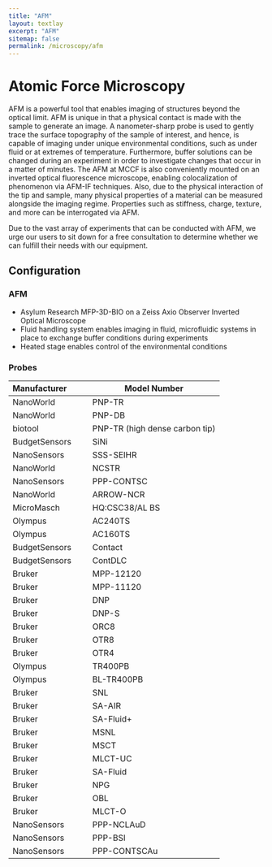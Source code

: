 ```yaml
---
title: "AFM"
layout: textlay
excerpt: "AFM"
sitemap: false
permalink: /microscopy/afm
---
```


# Atomic Force Microscopy

AFM is a powerful tool that enables imaging of structures beyond the optical limit.  AFM is unique in that a physical contact is made with the sample to generate an image.  A nanometer-sharp probe is used to gently trace the surface topography of the sample of interest, and hence, is capable of imaging under unique environmental conditions, such as under fluid or at extremes of temperature.  Furthermore, buffer solutions can be changed during an experiment in order to investigate changes that occur in a matter of minutes.  The AFM at MCCF is also conveniently mounted on an inverted optical fluorescence microscope, enabling colocalization of phenomenon via AFM-IF techniques.  Also, due to the physical interaction of the tip and sample, many physical properties of a material can be measured alongside the imaging regime.  Properties such as stiffness, charge, texture, and more can be interrogated via AFM.

Due to the vast array of experiments that can be conducted with AFM, we urge our users to sit down for a free consultation to determine whether we can fulfill their needs with our equipment.

## Configuration

### AFM
- Asylum Research MFP-3D-BIO on a Zeiss Axio Observer Inverted Optical Microscope
- Fluid handling system enables imaging in fluid, microfluidic systems in place to exchange buffer conditions during experiments
- Heated stage enables control of the environmental conditions

### Probes

| Manufacturer &nbsp; &nbsp; &nbsp; &nbsp; | Model Number                   |
| ---------------------------------------- | ------------------------------ |
| NanoWorld                                | PNP-TR                         |
| NanoWorld                                | PNP-DB                         |
| biotool                                  | PNP-TR (high dense carbon tip) |
| BudgetSensors                            | SiNi                           |
| NanoSensors                              | SSS-SEIHR                      |
| NanoWorld                                | NCSTR                          |
| NanoSensors                              | PPP-CONTSC                     |
| NanoWorld                                | ARROW-NCR                      |
| MicroMasch                               | HQ:CSC38/AL BS                 |
| Olympus                                  | AC240TS                        |
| Olympus                                  | AC160TS                        |
| BudgetSensors                            | Contact                        |
| BudgetSensors                            | ContDLC                        |
| Bruker                                   | MPP-12120                      |
| Bruker                                   | MPP-11120                      |
| Bruker                                   | DNP                            |
| Bruker                                   | DNP-S                          |
| Bruker                                   | ORC8                           |
| Bruker                                   | OTR8                           |
| Bruker                                   | OTR4                           |
| Olympus                                  | TR400PB                        |
| Olympus                                  | BL-TR400PB                     |
| Bruker                                   | SNL                            |
| Bruker                                   | SA-AIR                         |
| Bruker                                   | SA-Fluid+                      |
| Bruker                                   | MSNL                           |
| Bruker                                   | MSCT                           |
| Bruker                                   | MLCT-UC                        |
| Bruker                                   | SA-Fluid                       |
| Bruker                                   | NPG                            |
| Bruker                                   | OBL                            |
| Bruker                                   | MLCT-O                         |
| NanoSensors                              | PPP-NCLAuD                     |
| NanoSensors                              | PPP-BSI                        |
| NanoSensors                              | PPP-CONTSCAu                   |
